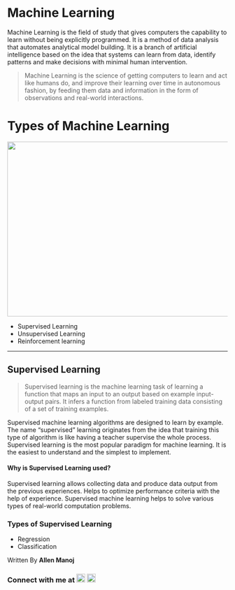 # Machine Learning

Machine Learning is the field of study that gives computers the capability to learn without being explicitly programmed. It is a method of data analysis that automates analytical model building. It is a branch of artificial intelligence based on the idea that systems can learn from data, identify patterns and make decisions with minimal human intervention.

> Machine Learning is the science of getting computers to learn and act like humans do, and improve their learning over time in autonomous fashion, by feeding them data and information in the form of observations and real-world interactions.

# Types of Machine Learning

<img src="https://miro.medium.com/max/1200/1*FUZS9K4JPqzfXDcC83BQTw.png" width="550" height="400" />

 - Supervised Learning 
 - Unsupervised Learning
 - Reinforcement learning
 
 ---

## Supervised Learning

> Supervised learning is the machine learning task of learning a function that maps an input to an output based on example input-output pairs. It infers a function from labeled training data consisting of a set of training examples.

Supervised machine learning algorithms are designed to learn by example. The name “supervised” learning originates from the idea that training this type of algorithm is like having a teacher supervise the whole process. Supervised learning is the most popular paradigm for machine learning. It is the easiest to understand and the simplest to implement.
 
 
#### Why is Supervised Learning used?

Supervised learning allows collecting data and produce  data output from the previous experiences.
Helps to optimize performance criteria with the help of experience.
Supervised machine learning helps to solve various types of real-world computation problems.


### Types of Supervised Learning
 - Regression
 - Classification


Written By **Allen Manoj**
### Connect with me at [<img src='https://cdn.jsdelivr.net/npm/simple-icons@3.0.1/icons/linkedin.svg' alt='linkedin' height='20'>](https://www.linkedin.com/in/allenmanoj/) [<img src='https://cdn.jsdelivr.net/npm/simple-icons@3.0.1/icons/twitter.svg' alt='twitter' height='20'>](https://twitter.com/allenmanoj17)
